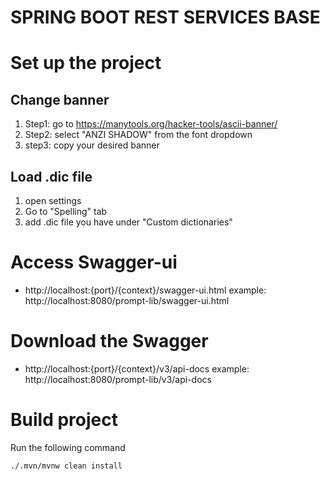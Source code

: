 # SPRING BOOT REST SERVICES BASE

# Set up the project

## Change banner
1. Step1: go to https://manytools.org/hacker-tools/ascii-banner/
2. Step2: select "ANZI SHADOW" from the font dropdown
3. step3: copy your desired banner

## Load .dic file
1. open settings
2. Go to "Spelling" tab
3. add .dic file you have under "Custom dictionaries"

## 

# Access Swagger-ui

* http://localhost:{port}/{context}/swagger-ui.html example: http://localhost:8080/prompt-lib/swagger-ui.html

# Download the Swagger

* http://localhost:{port}/{context}/v3/api-docs example: http://localhost:8080/prompt-lib/v3/api-docs

# Build project
Run the following command
```shell
./.mvn/mvnw clean install
```
